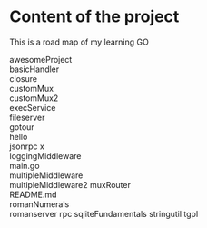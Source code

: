 # Content of the project
This is a road map of my learning GO


awesomeProject     
basicHandler        
closure             
customMux           
customMux2          
execService         
fileserver         
gotour              
hello               
jsonrpc  x          
loggingMiddleware  
main.go             
multipleMiddleware  
multipleMiddleware2
muxRouter           
README.md           
romanNumerals       
romanserver
rpc
sqliteFundamentals
stringutil
tgpl
